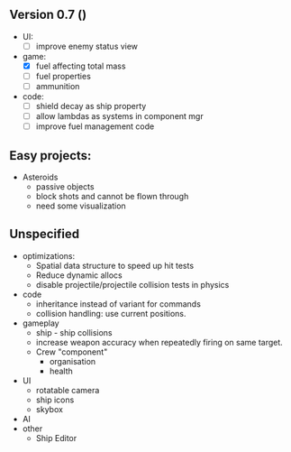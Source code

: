 ## Version 0.7 ()
  * UI:
    - [ ] improve enemy status view
  * game:
    - [x] fuel affecting total mass
    - [ ] fuel properties
    - [ ] ammunition
  * code:
    - [ ] shield decay as ship property
    - [ ] allow lambdas as systems in component mgr
    - [ ] improve fuel management code
    
## Easy projects:
* Asteroids
  - passive objects
  - block shots and cannot be flown through
  - need some visualization

## Unspecified
* optimizations:
  - Spatial data structure to speed up hit tests
  - Reduce dynamic allocs
  - disable projectile/projectile collision tests in physics
* code
  - inheritance instead of variant for commands
  - collision handling: use current positions.
* gameplay
  - ship - ship collisions
  - increase weapon accuracy when repeatedly firing on
    same target.
  - Crew "component"
    + organisation
    + health
* UI
  - rotatable camera
  - ship icons
  - skybox
* AI    
* other
  - Ship Editor
